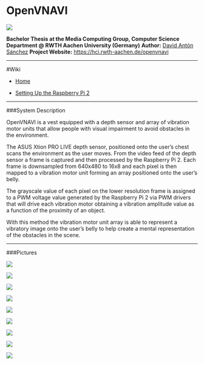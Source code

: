# OpenVNAVI

![](https://github.com/davidanton/OpenVNAVI/blob/master/doc/img/logo.png)

**Bachelor Thesis at the Media Computing Group, Computer Science Department @ RWTH Aachen University (Germany)**
**Author:** [David Antón Sánchez](https://hci.rwth-aachen.de/sanchez)
**Project Website:** https://hci.rwth-aachen.de/openvnavi

---
#Wiki

- [Home](https://github.com/davidanton/OpenVNAVI/wiki)

- [Setting Up the Raspberry Pi 2](https://github.com/davidanton/OpenVNAVI/wiki/Setting-Up-the-Raspberry-Pi-2)


---

###System Description

OpenVNAVI is a vest equipped with a depth sensor and array of vibration motor units that allow people with visual impairment to avoid obstacles in the environment.

The ASUS Xtion PRO LIVE depth sensor, positioned onto the user’s chest scans the environment as the user moves. From the video feed of the depth sensor a frame is captured and then processed by the Raspberry Pi 2. Each frame is downsampled from 640x480 to 16x8 and each pixel is then mapped to a vibration motor unit forming an array positioned onto the user’s belly.

The grayscale value of each pixel on the lower resolution frame is assigned to a PWM voltage value generated by the Raspberry Pi 2 via PWM drivers that will drive each vibration motor obtaining a vibration amplitude value as a function of the proximity of an object.

With this method the vibration motor unit array is able to represent a vibratory image onto the user’s belly to help create a mental representation of the obstacles in the scene.

---

###Pictures

![](https://github.com/davidanton/OpenVNAVI/blob/master/doc/img/overview.png)

![](https://github.com/davidanton/OpenVNAVI/blob/master/doc/img/array1.JPG)

![](https://github.com/davidanton/OpenVNAVI/blob/master/doc/img/vest_front.png)

![](https://github.com/davidanton/OpenVNAVI/blob/master/doc/img/specimen.JPG)

![](https://github.com/davidanton/OpenVNAVI/blob/master/doc/img/driver_unit.png)

![](https://github.com/davidanton/OpenVNAVI/blob/master/doc/img/motor_unit.png)

![](https://github.com/davidanton/OpenVNAVI/blob/master/doc/img/test1.JPG)

![](https://github.com/davidanton/OpenVNAVI/blob/master/doc/img/test2.JPG)

![](https://github.com/davidanton/OpenVNAVI/blob/master/doc/img/test3.png)
